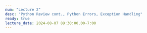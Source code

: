 ```yaml
---
num: "Lecture 2"
desc: "Python Review cont., Python Errors, Exception Handling"
ready: true
lecture_date: 2024-08-07 09:30:00.00-7:00
---
```


